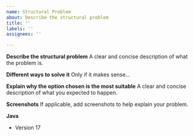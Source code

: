 ```yaml
---
name: Structural Problem
about: Describe the structural problem
title: ''
labels: ''
assignees: ''

---
```


**Describe the structural problem**
A clear and concise description of what the problem is.

**Different ways to solve it**
Only if it makes sense...

**Explain why the option chosen is the most suitable**
A clear and concise description of what you expected to happen.

**Screenshots**
If applicable, add screenshots to help explain your problem.

**Java**
- Version 17
